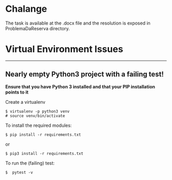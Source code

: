 Chalange
===
The task is available at the .docx file and the resolution is exposed in ProblemaDaReserva directory.

Virtual Environment Issues
===
---
Nearly empty Python3 project with a failing test!
---

**Ensure that you have Python 3 installed and that your PIP installation points to it**

Create a virtualenv

```
$ virtualenv -p python3 venv
# source venv/bin/activate
```

To install the required modules:

```
$ pip install -r requirements.txt
```
or
```
$ pip3 install -r requirements.txt
```


To run the (failing) test:

```
$  pytest -v
```
